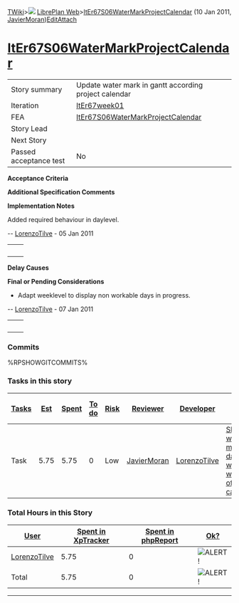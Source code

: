 [TWiki](Main_WebHome)&gt;![](/twiki/pub/TWiki/TWikiDocGraphics/web-bg-small.gif) [LibrePlan Web](LibrePlan_WebHome)&gt;[ItEr67S06WaterMarkProjectCalendar](LibrePlan_ItEr67S06WaterMarkProjectCalendar "Topic revision: 4 (10 Jan 2011 - 11:15:42)") (10 Jan 2011, [JavierMoran](Main_JavierMoran))[Edit](LibrePlan_ItEr67S06WaterMarkProjectCalendar?t=1520343650 "Edit this topic text")[Attach](/twiki/bin/attach/LibrePlan/ItEr67S06WaterMarkProjectCalendar "Attach an image or document to this topic")  

 [ItEr67S06WaterMarkProjectCalendar](LibrePlan_ItEr67S06WaterMarkProjectCalendar)
=================================================================================

|                        |                                                                                  |
|------------------------|----------------------------------------------------------------------------------|
| Story summary          | Update water mark in gantt according project calendar                            |
| Iteration              | [ItEr67week01](LibrePlan_ItEr67week01)                                           |
| FEA                    | [ItEr67S06WaterMarkProjectCalendar](LibrePlan_ItEr67S06WaterMarkProjectCalendar) |
| Story Lead             |                                                                                  |
| Next Story             |                                                                                  |
| Passed acceptance test | No                                                                               |

**Acceptance Criteria**

**Additional Specification Comments**

**Implementation Notes**

Added required behaviour in daylevel.

-- [LorenzoTilve](Main_LorenzoTilve) - 05 Jan 2011

|     |     |
|-----|-----|
|     |     |

**Delay Causes**

**Final or Pending Considerations**

-   Adapt weeklevel to display non workable days in progress.

-- [LorenzoTilve](Main_LorenzoTilve) - 07 Jan 2011

|     |     |
|-----|-----|
|     |     |

###  Commits

%RPSHOWGITCOMMITS%

###  Tasks in this story

| [Tasks](LibrePlan_ItEr67S06WaterMarkProjectCalendar?sortcol=0;table=2;up=0#sorted_table "Sort by this column") | [Est](LibrePlan_ItEr67S06WaterMarkProjectCalendar?sortcol=1;table=2;up=0#sorted_table "Sort by this column") | [Spent](LibrePlan_ItEr67S06WaterMarkProjectCalendar?sortcol=2;table=2;up=0#sorted_table "Sort by this column") | [To do](LibrePlan_ItEr67S06WaterMarkProjectCalendar?sortcol=3;table=2;up=0#sorted_table "Sort by this column") | [Risk](LibrePlan_ItEr67S06WaterMarkProjectCalendar?sortcol=4;table=2;up=0#sorted_table "Sort by this column") | [Reviewer](LibrePlan_ItEr67S06WaterMarkProjectCalendar?sortcol=5;table=2;up=0#sorted_table "Sort by this column") | [Developer](LibrePlan_ItEr67S06WaterMarkProjectCalendar?sortcol=6;table=2;up=0#sorted_table "Sort by this column") | [Task Name](LibrePlan_ItEr67S06WaterMarkProjectCalendar?sortcol=7;table=2;up=0#sorted_table "Sort by this column") | [Start Date](LibrePlan_ItEr67S06WaterMarkProjectCalendar?sortcol=8;table=2;up=0#sorted_table "Sort by this column") | [Est End Date](LibrePlan_ItEr67S06WaterMarkProjectCalendar?sortcol=9;table=2;up=0#sorted_table "Sort by this column") | [End Date](LibrePlan_ItEr67S06WaterMarkProjectCalendar?sortcol=10;table=2;up=0#sorted_table "Sort by this column") |
|----------------------------------------------------------------------------------------------------------------|--------------------------------------------------------------------------------------------------------------|----------------------------------------------------------------------------------------------------------------|----------------------------------------------------------------------------------------------------------------|---------------------------------------------------------------------------------------------------------------|-------------------------------------------------------------------------------------------------------------------|--------------------------------------------------------------------------------------------------------------------|--------------------------------------------------------------------------------------------------------------------|---------------------------------------------------------------------------------------------------------------------|-----------------------------------------------------------------------------------------------------------------------|--------------------------------------------------------------------------------------------------------------------|
| Task                                                                                                           | 5.75                                                                                                         | 5.75                                                                                                           | 0                                                                                                              | Low                                                                                                           | [JavierMoran](Main_JavierMoran)                                                                                   | [LorenzoTilve](Main_LorenzoTilve)                                                                                  | [Show water mark of day not workable with data of calendars](LibrePlan_AnA08S05WaterMarkProjectCalendar#TasK1)     |                                                                                                                     |                                                                                                                       |                                                                                                                    |

###  Total Hours in this Story

| [User](LibrePlan_ItEr67S06WaterMarkProjectCalendar?sortcol=0;table=3;up=0#sorted_table "Sort by this column") | [Spent in XpTracker](LibrePlan_ItEr67S06WaterMarkProjectCalendar?sortcol=1;table=3;up=0#sorted_table "Sort by this column") | [Spent in phpReport](LibrePlan_ItEr67S06WaterMarkProjectCalendar?sortcol=2;table=3;up=0#sorted_table "Sort by this column") | [Ok?](LibrePlan_ItEr67S06WaterMarkProjectCalendar?sortcol=3;table=3;up=0#sorted_table "Sort by this column") |
|---------------------------------------------------------------------------------------------------------------|-----------------------------------------------------------------------------------------------------------------------------|-----------------------------------------------------------------------------------------------------------------------------|--------------------------------------------------------------------------------------------------------------|
| [LorenzoTilve](Main_LorenzoTilve)                                                                             | 5.75                                                                                                                        | 0                                                                                                                           | ![ALERT!](/twiki/pub/TWiki/TWikiDocGraphics/warning.gif "ALERT!")                                            |
| Total                                                                                                         | 5.75                                                                                                                        | 0                                                                                                                           | ![ALERT!](/twiki/pub/TWiki/TWikiDocGraphics/warning.gif "ALERT!")                                            |

------------------------------------------------------------------------
